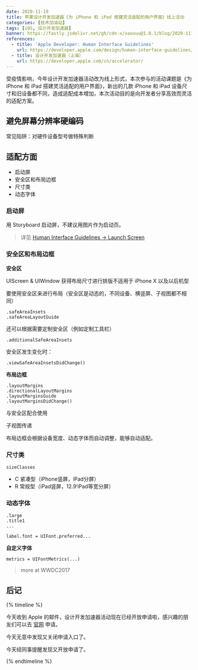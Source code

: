 ```yaml
---
date: 2020-11-19
title: 苹果设计开发加速器《为 iPhone 和 iPad 搭建灵活适配的用户界面》线上活动
categories: [技术加油站]
tags: [iOS, 设计开发加速器]
banner: https://fastly.jsdelivr.net/gh/cdn-x/xaoxuu@1.0.1/blog/2020-1119a@1x.svg
references:
  - title: 'Apple Developer: Human Interface Guidelines'
    url: https://developer.apple.com/design/human-interface-guidelines/ios/app-architecture/launching/
  - title: 设计开发加速器（上海）
    url: https://developer.apple.com/cn/accelerator/
---
```


受疫情影响，今年设计开发加速器活动改为线上形式，本次参与的活动课题是《为 iPhone 和 iPad 搭建灵活适配的用户界面》，新出的几款 iPhone 和 iPad 设备尺寸和旧设备都不同，造成适配成本增加，本次活动目的是向开发者分享高效而灵活的适配方案。

<!-- more -->

## 避免屏幕分辨率硬编码

常见陷阱：对硬件设备型号做特殊判断

## 适配方面

- 启动屏
- 安全区和布局边框
- 尺寸类
- 动态字体


### 启动屏

用 Storyboard 启动屏，不建议用图片作为启动页。

> 详见 [Human Interface Guidelines -> Launch Screen](https://developer.apple.com/design/human-interface-guidelines/ios/app-architecture/launching/)


### 安全区和布局边框

**安全区**

UIScreen & UIWindow 获得布局尺寸进行排版不适用于 iPhone X 以及以后机型

要使用安全区来进行布局（安全区是动态的，不同设备、横竖屏、子视图都不相同）

```
.safeAreaInsets
.safeAreaLayoutGuide
```

还可以根据需要定制安全区（例如定制工具栏）

```
.additionalSafeAreaInsets
```

安全区发生变化时：

```
.viewSafeAreaInsetsDidChange()
```



**布局边框**

```
.layoutMargins
.directionalLayoutMargins
.layoutMarginsGuide
.layoutMarginsDidChange()
```

与安全区配合使用

子视图传递

布局边框会根据设备宽度、动态字体而自动调整，能够自动适配。



### 尺寸类

```
sizeClasses
```

- C 紧凑型（iPhone竖屏，iPad分屏）
- R 常规型（iPad竖屏，12.9‘iPad等宽分屏）



### 动态字体

```
.large
.title1
...

label.font = UIFont.preferred...
```

**自定义字体**

```
metrics = UIFontMetrics(...)
```

> more at WWDC2017

## 后记

{% timeline %}

<!-- node 2021年1月4日 -->

今天收到 Apple 的邮件，设计开发加速器活动现在已经开放申请啦，感兴趣的朋友们可以去 [官网](https://developer.apple.com/cn/accelerator/) 申请。

<!-- node 2021年2月1日 -->

今天无意中发现又关闭申请入口了。

<!-- node 2021年4月9日 -->

今天经同事提醒发现又开放申请了。

{% endtimeline %}
